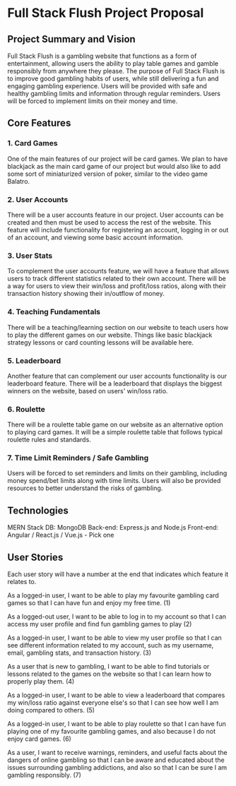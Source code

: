 # Full Stack Flush Project Proposal

## Project Summary and Vision
Full Stack Flush is a gambling website that functions as a form of entertainment, allowing users the ability to play table games and gamble responsibly from anywhere they please. The purpose of Full Stack Flush is to improve good gambling habits of users, while still delivering a fun and engaging gambling experience. Users will be provided with safe and healthy gambling limits and information through regular reminders. Users will be forced to implement limits on their money and time.


## Core Features
### 1. Card Games
One of the main features of our project will be card games. We plan to have blackjack as the main card game of our project but would also like to add some sort of miniaturized version of poker, similar to the video game Balatro.

### 2. User Accounts
There will be a user accounts feature in our project. User accounts can be created and then must be used to access the rest of the website. This feature will include functionality for registering an account, logging in or out of an account, and viewing some basic account information.

### 3. User Stats
To complement the user accounts feature, we will have a feature that allows users to track different statistics related to their own account. There will be a way for users to view their win/loss and profit/loss ratios, along with their transaction history showing their in/outflow of money.

### 4. Teaching Fundamentals
There will be a teaching/learning section on our website to teach users how to play the different games on our website. Things like basic blackjack strategy lessons or card counting lessons will be available here.

### 5. Leaderboard
Another feature that can complement our user accounts functionality is our leaderboard feature. There will be a leaderboard that displays the biggest winners on the website, based on users' win/loss ratio.

### 6. Roulette
There will be a roulette table game on our website as an alternative option to playing card games. It will be a simple roulette table that follows typical roulette rules and standards.

### 7. Time Limit Reminders / Safe Gambling
Users will be forced to set reminders and limits on their gambling, including money spend/bet limits along with time limits. Users will also be provided resources to better understand the risks of gambling.


## Technologies
MERN Stack
DB: MongoDB
Back-end: Express.js and Node.js
Front-end: Angular / React.js / Vue.js - Pick one


## User Stories
Each user story will have a number at the end that indicates which feature it relates to.

As a logged-in user, I want to be able to play my favourite gambling card games so that I can have fun and enjoy my free time. (1)

As a logged-out user, I want to be able to log in to my account so that I can access my user profile and find fun gambling games to play (2)

As a logged-in user, I want to be able to view my user profile so that I can see different information related to my account, such as my username, email, gambling stats, and transaction history. (3)

As a user that is new to gambling, I want to be able to find tutorials or lessons related to the games on the website so that I can learn how to properly play them. (4)

As a logged-in user, I want to be able to view a leaderboard that compares my win/loss ratio against everyone else's so that I can see how well I am doing compared to others. (5)

As a logged-in user, I want to be able to play roulette so that I can have fun playing one of my favourite gambling games, and also because I do not enjoy card games. (6)

As a user, I want to receive warnings, reminders, and useful facts about the dangers of online gambling so that I can be aware and educated about the issues surrounding gambling addictions, and also so that I can be sure I am gambling responsibly. (7) 
